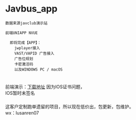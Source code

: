 # Javbus_app

```
数据来源javclub演示站

前端UNIAPP NVUE
  
  即将完成【APP】：
    jwplayer接入
    VAST/VAPID 广告接入
    广告位规划
    卡密激活码 
    以及WINDOWS PC / macOS
  
```  
###
   前端演示：<a href="https://javbus.ybbxlk.cn/">下载地址</a>
   因为IOS证书问题，</br>IOS暂时未签名
   </br>
###
   这客户定制跑单遗留的项目，所以现在低价出，包更新，包维护。</br>
   wx：lusanren07

